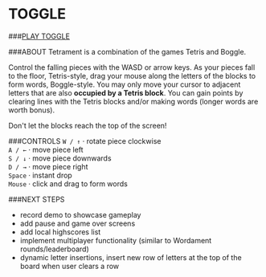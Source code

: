 TOGGLE
========
###[PLAY TOGGLE](http://akshaths.github.io/Toggle/)

###ABOUT
Tetrament is a combination of the games Tetris and Boggle. 

Control the falling pieces with the WASD or arrow keys. As your pieces fall to the floor, Tetris-style, drag your mouse along the letters of the blocks to form words, Boggle-style. You may only move your cursor to adjacent letters that are also **occupied by a Tetris block**. You can gain points by clearing lines with the Tetris blocks and/or making words (longer words are worth bonus). 

Don't let the blocks reach the top of the screen!

###CONTROLS
``W / ↑`` · rotate piece clockwise  
``A / ←`` · move piece left  
``S / ↓`` · move piece downwards  
``D / →`` · move piece right  
``Space`` · instant drop  
``Mouse`` · click and drag to form words 

###NEXT STEPS
* record demo to showcase gameplay
* add pause and game over screens
* add local highscores list
* implement multiplayer functionality (similar to Wordament rounds/leaderboard)
* dynamic letter insertions, insert new row of letters at the top of the board when user clears a row


